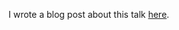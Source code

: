 I wrote a blog post about this talk [here](http://kylejm.io/posts/University-Group-Project-Experience/).